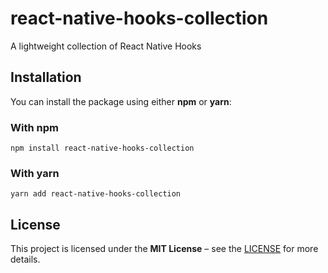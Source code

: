 # react-native-hooks-collection
A lightweight collection of React Native Hooks

## Installation
You can install the package using either **npm** or **yarn**:

### With npm
```
npm install react-native-hooks-collection
```

### With yarn
```
yarn add react-native-hooks-collection
```

## License
This project is licensed under the **MIT License** – see the [LICENSE](./LICENSE) for more details.
